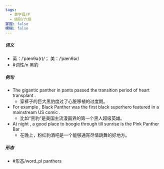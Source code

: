 ```yaml
---
tags:
  - 首字母/P
  - 级别/六级
掌握: false
模糊: false
---
```

##### 词义
- 英：/ˈpænθə(r)/； 美：/ˈpænθər/
- #词性/n  黑豹
##### 例句
- The gigantic panther in pants passed the transition period of heart transplant .
	- 穿裤子的巨大黑豹度过了心脏移植的过度期。
- For example , Black Panther was the first black superhero featured in a mainstream US comic .
	- 比如“黑豹”是美国主流漫画界的第一个黑人超级英雄。
- At night , a good place to boogie through till sunrise is the Pink Panther Bar .
	- 在晚上，粉红豹酒吧是一个能够通宵尽情跳舞的好地方。
##### 形态
- #形态/word_pl panthers
